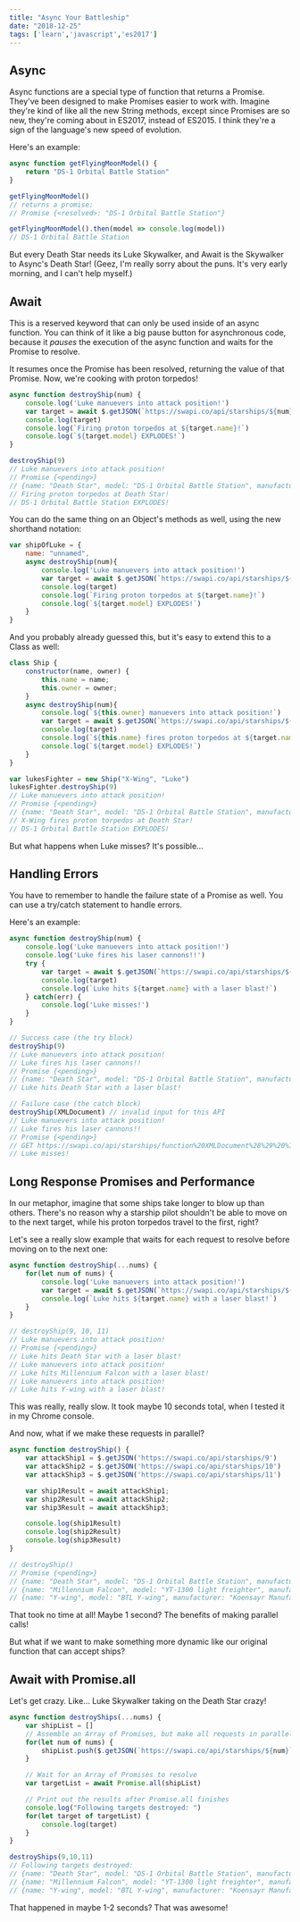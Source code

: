 ```yaml
---
title: "Async Your Battleship"
date: "2018-12-25"
tags: ['learn','javascript','es2017']
---
```


## Async
Async functions are a special type of function that returns a Promise.  They've been designed to make Promises easier to work with.  Imagine they're kind of like all the new String methods, except since Promises are so new, they're coming about in ES2017, instead of ES2015.  I think they're a sign of the language's new speed of evolution.

Here's an example:
```javascript
async function getFlyingMoonModel() {
    return "DS-1 Orbital Battle Station"
}

getFlyingMoonModel() 
// returns a promise:
// Promise {<resolved>: "DS-1 Orbital Battle Station"}

getFlyingMoonModel().then(model => console.log(model))
// DS-1 Orbital Battle Station
```

But every Death Star needs its Luke Skywalker, and Await is the Skywalker to Async's Death Star!
(Geez, I'm really sorry about the puns.  It's very early morning, and I can't help myself.)

## Await
This is a reserved keyword that can only be used inside of an async function.  You can think of it like a big pause button for asynchronous code, because it *pauses* the execution of the async function and waits for the Promise to resolve.  

It resumes once the Promise has been resolved, returning the value of that Promise.  Now, we're cooking with proton torpedos!
```javascript
async function destroyShip(num) {
    console.log('Luke manuevers into attack position!')
    var target = await $.getJSON(`https://swapi.co/api/starships/${num}`);
    console.log(target)
    console.log(`Firing proton torpedos at ${target.name}!`)
    console.log(`${target.model} EXPLODES!`)
}

destroyShip(9)
// Luke manuevers into attack position!
// Promise {<pending>}
// {name: "Death Star", model: "DS-1 Orbital Battle Station", manufacturer: "Imperial Department of Military Research, Sienar Fleet Systems", cost_in_credits: "1000000000000", length: "120000", …}
// Firing proton torpedos at Death Star!
// DS-1 Orbital Battle Station EXPLODES!
```

You can do the same thing on an Object's methods as well, using the new shorthand notation:
```javascript
var shipOfLuke = {
    name: "unnamed",
    async destroyShip(num){
        console.log('Luke manuevers into attack position!')
        var target = await $.getJSON(`https://swapi.co/api/starships/${num}`);
        console.log(target)
        console.log(`Firing proton torpedos at ${target.name}!`)
        console.log(`${target.model} EXPLODES!`)
    }
}
```

And you probably already guessed this, but it's easy to extend this to a Class as well:
```javascript
class Ship {
    constructor(name, owner) {
        this.name = name;
        this.owner = owner;
    }
    async destroyShip(num){
        console.log(`${this.owner} manuevers into attack position!`)
        var target = await $.getJSON(`https://swapi.co/api/starships/${num}`);
        console.log(target)
        console.log(`${this.name} fires proton torpedos at ${target.name}!`)
        console.log(`${target.model} EXPLODES!`)
    }
}

var lukesFighter = new Ship("X-Wing", "Luke")
lukesFighter.destroyShip(9)
// Luke manuevers into attack position!
// Promise {<pending>}
// {name: "Death Star", model: "DS-1 Orbital Battle Station", manufacturer: "Imperial Department of Military Research, Sienar Fleet Systems", cost_in_credits: "1000000000000", length: "120000", …}
// X-Wing fires proton torpedos at Death Star!
// DS-1 Orbital Battle Station EXPLODES!
```

But what happens when Luke misses?  It's possible...

## Handling Errors
You have to remember to handle the failure state of a Promise as well.  You can use a try/catch statement to handle errors.

Here's an example:
```javascript
async function destroyShip(num) {
    console.log('Luke manuevers into attack position!')
    console.log('Luke fires his laser cannons!!')
    try {
        var target = await $.getJSON(`https://swapi.co/api/starships/${num}`);
        console.log(target)
        console.log(`Luke hits ${target.name} with a laser blast!`)
    } catch(err) {
        console.log('Luke misses!')
    }
}

// Success case (the try block)
destroyShip(9)
// Luke manuevers into attack position!
// Luke fires his laser cannons!!
// Promise {<pending>}
// {name: "Death Star", model: "DS-1 Orbital Battle Station", manufacturer: "Imperial Department of Military Research, Sienar Fleet Systems", cost_in_credits: "1000000000000", length: "120000", …}
// Luke hits Death Star with a laser blast!

// Failure case (the catch block)
destroyShip(XMLDocument) // invalid input for this API
// Luke manuevers into attack position!
// Luke fires his laser cannons!!
// Promise {<pending>}
// GET https://swapi.co/api/starships/function%20XMLDocument%28%29%20%7B%20%5Bnative%20code%5D%20%7D/ 404
// Luke misses!
```

## Long Response Promises and Performance
In our metaphor, imagine that some ships take longer to blow up than others.  There's no reason why a starship pilot shouldn't be able to move on to the next target, while his proton torpedos travel to the first, right?  

Let's see a really slow example that waits for each request to resolve before moving on to the next one:
```javascript
async function destroyShip(...nums) {
    for(let num of nums) {
        console.log('Luke manuevers into attack position!')
        var target = await $.getJSON(`https://swapi.co/api/starships/${num}`);
        console.log(`Luke hits ${target.name} with a laser blast!`)
    }
}

// destroyShip(9, 10, 11)
// Luke manuevers into attack position!
// Promise {<pending>}
// Luke hits Death Star with a laser blast!
// Luke manuevers into attack position!
// Luke hits Millennium Falcon with a laser blast!
// Luke manuevers into attack position!
// Luke hits Y-wing with a laser blast!
```
This was really, really slow.  It took maybe 10 seconds total, when I tested it in my Chrome console.

And now, what if we make these requests in parallel?
```javascript
async function destroyShip() {
    var attackShip1 = $.getJSON('https://swapi.co/api/starships/9')
    var attackShip2 = $.getJSON('https://swapi.co/api/starships/10')
    var attackShip3 = $.getJSON('https://swapi.co/api/starships/11')

    var ship1Result = await attackShip1;
    var ship2Result = await attackShip2;
    var ship3Result = await attackShip3;

    console.log(ship1Result)
    console.log(ship2Result)
    console.log(ship3Result)
}

// destroyShip()
// Promise {<pending>}
// {name: "Death Star", model: "DS-1 Orbital Battle Station", manufacturer: "Imperial Department of Military Research, Sienar Fleet Systems", cost_in_credits: "1000000000000", length: "120000", …}
// {name: "Millennium Falcon", model: "YT-1300 light freighter", manufacturer: "Corellian Engineering Corporation", cost_in_credits: "100000", length: "34.37", …}
// {name: "Y-wing", model: "BTL Y-wing", manufacturer: "Koensayr Manufacturing", cost_in_credits: "134999", length: "14", …}
```
That took no time at all!  Maybe 1 second?  The benefits of making parallel calls!

But what if we want to make something more dynamic like our original function that can accept ships?

## Await with Promise.all
Let's get crazy.  Like... Luke Skywalker taking on the Death Star crazy!

```javascript
async function destroyShips(...nums) {
    var shipList = []
    // Assemble an Array of Promises, but make all requests in parallel
    for(let num of nums) {
        shipList.push($.getJSON(`https://swapi.co/api/starships/${num}`));
    }

    // Wait for an Array of Promises to resolve
    var targetList = await Promise.all(shipList)

    // Print out the results after Promise.all finishes
    console.log("Following targets destroyed: ")
    for(let target of targetList) {
        console.log(target)
    }
}

destroyShips(9,10,11)
// Following targets destroyed: 
// {name: "Death Star", model: "DS-1 Orbital Battle Station", manufacturer: "Imperial Department of Military Research, Sienar Fleet Systems", cost_in_credits: "1000000000000", length: "120000", …}
// {name: "Millennium Falcon", model: "YT-1300 light freighter", manufacturer: "Corellian Engineering Corporation", cost_in_credits: "100000", length: "34.37", …}
// {name: "Y-wing", model: "BTL Y-wing", manufacturer: "Koensayr Manufacturing", cost_in_credits: "134999", length: "14", …}
```
That happened in maybe 1-2 seconds?  That was awesome!